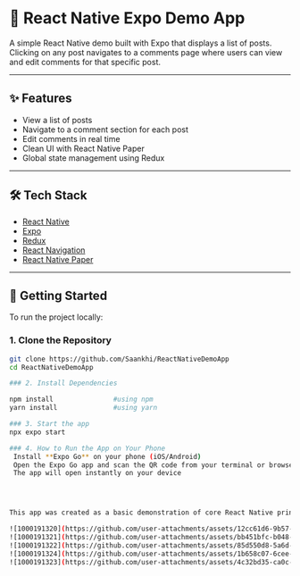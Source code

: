 # 📱 React Native Expo Demo App

A simple React Native demo built with Expo that displays a list of posts. Clicking on any post navigates to a comments page where users can view and edit comments for that specific post.

---

## ✨ Features

- View a list of posts
- Navigate to a comment section for each post
- Edit comments in real time
- Clean UI with React Native Paper
- Global state management using Redux

---

## 🛠️ Tech Stack

- [React Native](https://reactnative.dev/)
- [Expo](https://expo.dev/)
- [Redux](https://redux.js.org/)
- [React Navigation](https://reactnavigation.org/)
- [React Native Paper](https://callstack.github.io/react-native-paper/)

---

## 🚀 Getting Started

To run the project locally:

### 1. Clone the Repository

```bash
git clone https://github.com/Saankhi/ReactNativeDemoApp
cd ReactNativeDemoApp

### 2. Install Dependencies

npm install               #using npm
yarn install              #using yarn

### 3. Start the app
npx expo start

### 4. How to Run the App on Your Phone
 Install **Expo Go** on your phone (iOS/Android)
 Open the Expo Go app and scan the QR code from your terminal or browser
 The app will open instantly on your device




This app was created as a basic demonstration of core React Native principles using Expo, Redux, navigation, and clean UI with React Native Paper.

![1000191320](https://github.com/user-attachments/assets/12cc61d6-9b57-4fb6-82f9-9f7318ea68d1)
![1000191321](https://github.com/user-attachments/assets/bb451bfc-b048-4ee8-b13b-4cdfdde1b3a3)
![1000191322](https://github.com/user-attachments/assets/85d550d8-5a6d-410b-b149-74b91bc4e86d)
![1000191324](https://github.com/user-attachments/assets/1b658c07-6cee-4dbb-8a88-0552db85c3f6)
![1000191323](https://github.com/user-attachments/assets/4c32bd35-ca0c-4d1d-a047-2774de019c6b)



